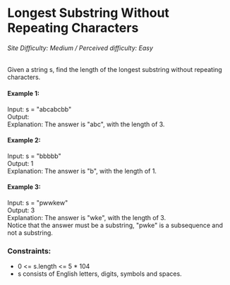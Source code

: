 # Longest Substring Without Repeating Characters
###### Site Difficulty: Medium / Perceived difficulty: Easy
Given a string s, find the length of the longest
substring
without repeating characters.



#### Example 1:

Input: s = "abcabcbb"\
Output: \
Explanation: The answer is "abc", with the length of 3.
#### Example 2:

Input: s = "bbbbb"\
Output: 1\
Explanation: The answer is "b", with the length of 1.
#### Example 3:

Input: s = "pwwkew"\
Output: 3\
Explanation: The answer is "wke", with the length of 3.\
Notice that the answer must be a substring, "pwke" is a subsequence and not a substring.


### Constraints:

- 0 <= s.length <= 5 * 104
- s consists of English letters, digits, symbols and spaces.